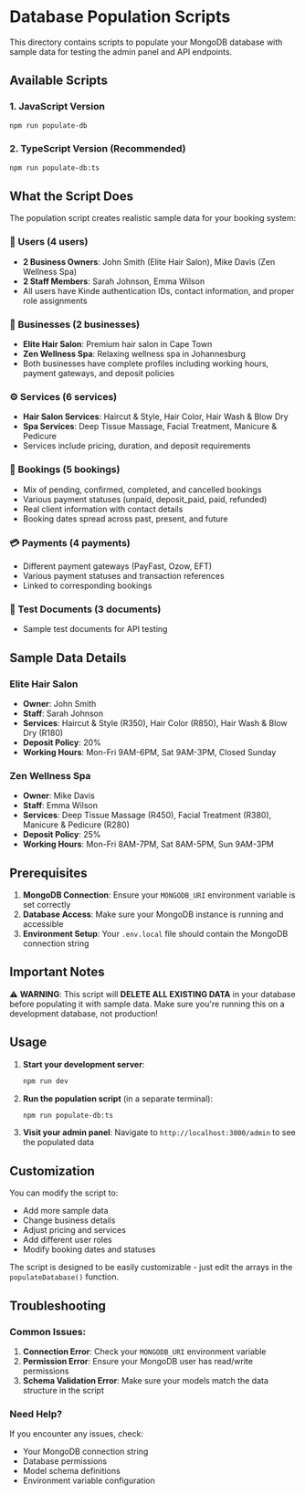 # Database Population Scripts

This directory contains scripts to populate your MongoDB database with sample data for testing the admin panel and API endpoints.

## Available Scripts

### 1. JavaScript Version
```bash
npm run populate-db
```

### 2. TypeScript Version (Recommended)
```bash
npm run populate-db:ts
```

## What the Script Does

The population script creates realistic sample data for your booking system:

### 👥 Users (4 users)
- **2 Business Owners**: John Smith (Elite Hair Salon), Mike Davis (Zen Wellness Spa)
- **2 Staff Members**: Sarah Johnson, Emma Wilson
- All users have Kinde authentication IDs, contact information, and proper role assignments

### 🏢 Businesses (2 businesses)
- **Elite Hair Salon**: Premium hair salon in Cape Town
- **Zen Wellness Spa**: Relaxing wellness spa in Johannesburg
- Both businesses have complete profiles including working hours, payment gateways, and deposit policies

### ⚙️ Services (6 services)
- **Hair Salon Services**: Haircut & Style, Hair Color, Hair Wash & Blow Dry
- **Spa Services**: Deep Tissue Massage, Facial Treatment, Manicure & Pedicure
- Services include pricing, duration, and deposit requirements

### 📅 Bookings (5 bookings)
- Mix of pending, confirmed, completed, and cancelled bookings
- Various payment statuses (unpaid, deposit_paid, paid, refunded)
- Real client information with contact details
- Booking dates spread across past, present, and future

### 💳 Payments (4 payments)
- Different payment gateways (PayFast, Ozow, EFT)
- Various payment statuses and transaction references
- Linked to corresponding bookings

### 🧪 Test Documents (3 documents)
- Sample test documents for API testing

## Sample Data Details

### Elite Hair Salon
- **Owner**: John Smith
- **Staff**: Sarah Johnson
- **Services**: Haircut & Style (R350), Hair Color (R850), Hair Wash & Blow Dry (R180)
- **Deposit Policy**: 20%
- **Working Hours**: Mon-Fri 9AM-6PM, Sat 9AM-3PM, Closed Sunday

### Zen Wellness Spa
- **Owner**: Mike Davis
- **Staff**: Emma Wilson
- **Services**: Deep Tissue Massage (R450), Facial Treatment (R380), Manicure & Pedicure (R280)
- **Deposit Policy**: 25%
- **Working Hours**: Mon-Fri 8AM-7PM, Sat 8AM-5PM, Sun 9AM-3PM

## Prerequisites

1. **MongoDB Connection**: Ensure your `MONGODB_URI` environment variable is set correctly
2. **Database Access**: Make sure your MongoDB instance is running and accessible
3. **Environment Setup**: Your `.env.local` file should contain the MongoDB connection string

## Important Notes

⚠️ **WARNING**: This script will **DELETE ALL EXISTING DATA** in your database before populating it with sample data. Make sure you're running this on a development database, not production!

## Usage

1. **Start your development server**:
   ```bash
   npm run dev
   ```

2. **Run the population script** (in a separate terminal):
   ```bash
   npm run populate-db:ts
   ```

3. **Visit your admin panel**:
   Navigate to `http://localhost:3000/admin` to see the populated data

## Customization

You can modify the script to:
- Add more sample data
- Change business details
- Adjust pricing and services
- Add different user roles
- Modify booking dates and statuses

The script is designed to be easily customizable - just edit the arrays in the `populateDatabase()` function.

## Troubleshooting

### Common Issues:

1. **Connection Error**: Check your `MONGODB_URI` environment variable
2. **Permission Error**: Ensure your MongoDB user has read/write permissions
3. **Schema Validation Error**: Make sure your models match the data structure in the script

### Need Help?

If you encounter any issues, check:
- Your MongoDB connection string
- Database permissions
- Model schema definitions
- Environment variable configuration
